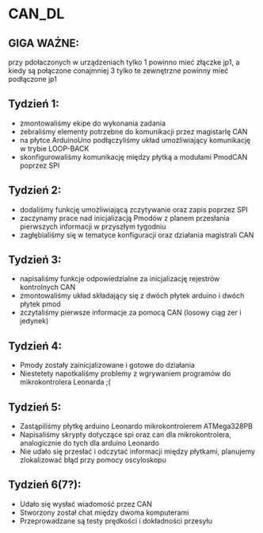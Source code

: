 # CAN_DL
## GIGA WAŻNE: 
   przy pdołaczonych w urządzeniach tylko 1 powinno mieć złączke jp1, a kiedy są połączone conajmniej 3 tylko te zewnętrzne
   powinny mieć podłączone jp1
## Tydzień 1:
  - zmontowaliśmy ekipe do wykonania zadania
  - zebraliśmy elementy potrzebne do komunikacji przez magistarlę CAN  
  - na płytce ArduinoUno podłączyliśmy układ umożliwiający komunikację w trybie LOOP-BACK
  - skonfigurowaliśmy komunikację między płytką a modułami PmodCAN poprzez SPI
## Tydzień 2:
  - dodaliśmy funkcję umożliwiającą zczytywanie oraz zapis poprzez SPI
  - zaczynamy prace nad inicjalizacją Pmodów z planem przesłania pierwszych informacji w przyszłym tygodniu
  - zagłębialiśmy się w tematyce konfiguracji oraz działania magistrali CAN
## Tydzień 3:
- napisaliśmy funkcje odpowiedzialne za inicjalizację rejestrów kontrolnych CAN
- zmontowaliśmy układ składający się z dwóch płytek arduino i dwóch płytek pmod
- zczytaliśmy pierwsze informacje za pomocą CAN (losowy ciąg zer i jedynek)
## Tydzień 4:
- Pmody zostały zainicjalizowane i gotowe do działania
- Niestetety napotkaliśmy problemy z wgrywaniem programów do mikrokontrolera Leonarda ;(
## Tydzień 5:
- Zastąpiliśmy płytkę arduino Leonardo mikrokontrolerem ATMega328PB
- Napisaliśmy skrypty dotyczące spi oraz can dla mikrokontrolera, analogicznie do tych dla arduino Leonardo
- Nie udało się przesłać i odczytać informacji między płytkami, planujemy zlokalizować błąd przy pomocy oscyloskopu
## Tydzień 6(7?):
- Udało się wysłać wiadomość przez CAN
- Stworzony został chat między dwoma komputerami
- Przeprowadzane są testy prędkości i dokładności przesyłu
